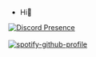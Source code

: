 - Hi👋


[![Discord Presence](https://lanyard.cnrad.dev/api/566793797045059584)](https://discord.com/users/566793797045059584)
<br>
</br>
[![spotify-github-profile](https://spotify-github-profile.vercel.app/api/view?uid=3jpbe0horv8cuwuttslk0rz2y&cover_image=true&theme=default)](https://spotify-github-profile.vercel.app/api/view?uid=3jpbe0horv8cuwuttslk0rz2y&redirect=true)
